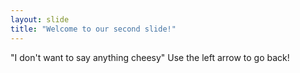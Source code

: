 ```yaml
---
layout: slide
title: "Welcome to our second slide!"
---
```

"I don't want to say anything cheesy"
Use the left arrow to go back!
